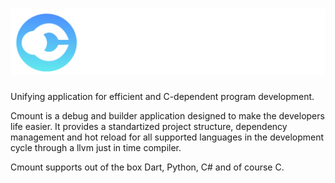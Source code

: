 # ![cmount_logo](.github/images/cmount.png)
Unifying application for efficient and C-dependent program development.

Cmount is a debug and builder application designed to make the developers life easier. It provides a standartized project structure, dependency management and hot reload for all supported languages in the development cycle through a llvm just in time compiler.

Cmount supports out of the box Dart, Python, C# and of course C.